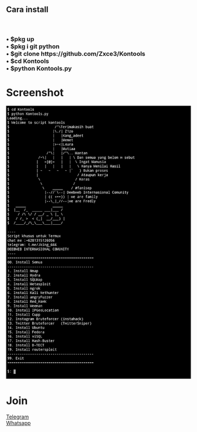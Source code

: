 <h2>Cara install</h2><br>
<h3>• $pkg up<br>
• $pkg i git python<br>
• $git clone https://github.com/Zxce3/Kontools<br>
• $cd Kontools<br>
• $python Kontools.py<br></h3>

# Screenshot
![screenshot](https://raw.githubusercontent.com/Zxce3/Kontools/master/Screenshot_2020-02-10-12-23-25-308_com.termux.png)

# Join
[Telegram](https://t.me/DWIComunity)<br>
[Whatsapp](https://chat.whatsapp.com/BVHJkAGHRHg63hnzfDjTAN)
